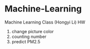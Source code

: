 # Machine-Learning
Machine Learning Class (Hongyi Li) HW
1. change picture color
2. counting number
3. predict PM2.5

